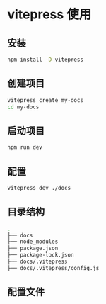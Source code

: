 # vitepress 使用
## 安装
```bash
npm install -D vitepress
```
## 创建项目
```bash
vitepress create my-docs
cd my-docs
```
## 启动项目
```bash
npm run dev
```
## 配置
```bash
vitepress dev ./docs
```
## 目录结构
```bash
.
├── docs
├── node_modules
├── package.json
├── package-lock.json
├── docs/.vitepress
├── docs/.vitepress/config.js
```
## 配置文件
